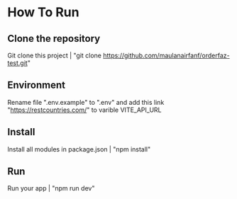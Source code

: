 # How To Run

## Clone the repository

Git clone this project | "git clone https://github.com/maulanairfanf/orderfaz-test.git"

## Environment

Rename file ".env.example" to ".env" and add this link "https://restcountries.com/" to varible VITE_API_URL

## Install

Install all modules in package.json | "npm install"

## Run

Run your app | "npm run dev"
